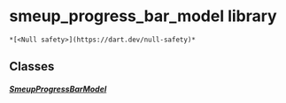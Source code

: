 


# smeup_progress_bar_model library






    *[<Null safety>](https://dart.dev/null-safety)*





## Classes

##### [SmeupProgressBarModel](../smeup_models_widgets_smeup_progress_bar_model/SmeupProgressBarModel-class.md)



 















